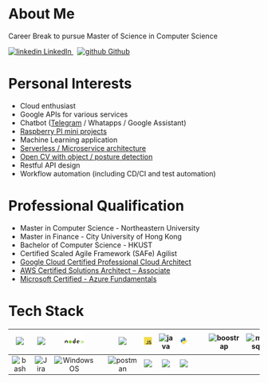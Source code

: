 # About Me
Career Break to pursue Master of Science in Computer Science
<p>
  <a href="https://www.linkedin.com/normankong" rel="nofollow noreferrer">
    <img src="https://i.stack.imgur.com/gVE0j.png" alt="linkedin"> LinkedIn
  </a> &nbsp; 
  <a href="https://github.com/normankong" rel="nofollow noreferrer">
    <img src="https://github.githubassets.com/images/modules/logos_page/GitHub-Mark.png" alt="github" width="16"> Github
  </a>
</p>


# Personal Interests
- Cloud enthusiast
- Google APIs for various services
- Chatbot ([Telegram](https://github.com/normankong/MyHaileyBot) / Whatapps / Google Assistant)
- [Raspberry PI mini projects](https://github.com/normankong/MyHaileySuper)
- Machine Learning application
- [Serverless / Microservice architecture](https://github.com/normankong/InvestmentPortfolioTracker)
- [Open CV with object / posture detection]()
- Restful API design
- Workflow automation (including CD/CI and test automation)

# Professional Qualification
- Master in Computer Science - Northeastern University
- Master in Finance - City University of Hong Kong 
- Bachelor of Computer Science - HKUST
- Certified Scaled Agile Framework (SAFe) Agilist 
- [Google Cloud Certified Professional Cloud Architect](https://www.credential.net/5123f0fd-a5a1-4312-92e4-f43c5293e44b?key=91a885c944e84263bbf5a5877526e69bad7478e3000b4c55cef9ffc971ca1196)
- [AWS Certified Solutions Architect – Associate](https://www.credly.com/badges/b6001d99-5805-4713-a186-362aad22128d?source=linked_in_profile)
- [Microsoft Certified - Azure Fundamentals](https://www.credly.com/badges/b5bc983c-5455-4880-98b2-35ca50c9ee7c/linked_in?t=rf0040)


# Tech Stack 

|<img src="https://cdn.jsdelivr.net/gh/devicons/devicon/icons/angularjs/angularjs-original.svg" width=40> | <img src="https://www.vectorlogo.zone/logos/springio/springio-icon.svg" width=40> | <img src="https://raw.githubusercontent.com/devicons/devicon/master/icons/nodejs/nodejs-original-wordmark.svg" width="40"> | <img src="https://raw.githubusercontent.com/devicons/devicon/master/icons/express/express-original-wordmark.svg" width="40"> | <img src="https://cdn.jsdelivr.net/gh/devicons/devicon/icons/confluence/confluence-original-wordmark.svg" width="40"> | <img src="https://raw.githubusercontent.com/devicons/devicon/master/icons/javascript/javascript-original.svg" width="40"> | <img src="https://cdn.jsdelivr.net/gh/devicons/devicon/icons/java/java-original-wordmark.svg" alt="java" width="40"> | <img src="https://raw.githubusercontent.com/devicons/devicon/master/icons/python/python-original.svg" alt="python" width="40">  | <img src="https://raw.githubusercontent.com/devicons/devicon/master/icons/html5/html5-original-wordmark.svg" alt="html5" width="40">  | <img src="https://raw.githubusercontent.com/devicons/devicon/master/icons/css3/css3-original-wordmark.svg" alt="css3" width="40"> | <img src="https://www.vectorlogo.zone/logos/getbootstrap/getbootstrap-icon.svg" alt="boostrap" width="40"> | <img src="https://www.vectorlogo.zone/logos/mysql/mysql-ar21.svg" alt="mysql" width="40"> | <img src="https://www.vectorlogo.zone/logos/visualstudio_code/visualstudio_code-icon.svg" alt="postman" width="40"> | <img src="https://cdn.jsdelivr.net/gh/devicons/devicon/icons/typescript/typescript-original.svg" alt="ts" width="40"> | 
|:-:|:-:|:-:|:-:|:-:|:-:|:-:|:-:|:-:|:-:|:-:|:-:|:-:|:-:|
| <img src="https://cdn.jsdelivr.net/gh/devicons/devicon/icons/bash/bash-original.svg" alt="bash" width="45" height="45"/> | <img src="https://upload.wikimedia.org/wikipedia/commons/4/4a/Jira_Software%402x-blue.png" alt="Jira" width="40"> | <img src="https://upload.wikimedia.org/wikipedia/commons/8/8d/Windows_darkblue_2012.svg" alt="WindowsOS" width="40"> | <img src="https://raw.githubusercontent.com/devicons/devicon/master/icons/linux/linux-original.svg" alt="linux" width="40"> | <img src="https://www.vectorlogo.zone/logos/getpostman/getpostman-icon.svg" alt="postman" width="40"> | <img src="https://media-exp1.licdn.com/dms/image/C560BAQG0atuX34L1bg/company-logo_200_200/0/1668875583913?e=1677110400&v=beta&t=l5LaotKKAll_7Nrig0pDbAs2VwSlOFk3J7aXheXzN84" width="80"> | <img src="https://images.credly.com/size/680x680/images/be8fcaeb-c769-4858-b567-ffaaa73ce8cf/image.png" width="60"> | <img src="https://www.gstatic.com/pantheon/images/welcome/supercloud.svg" width="60">

